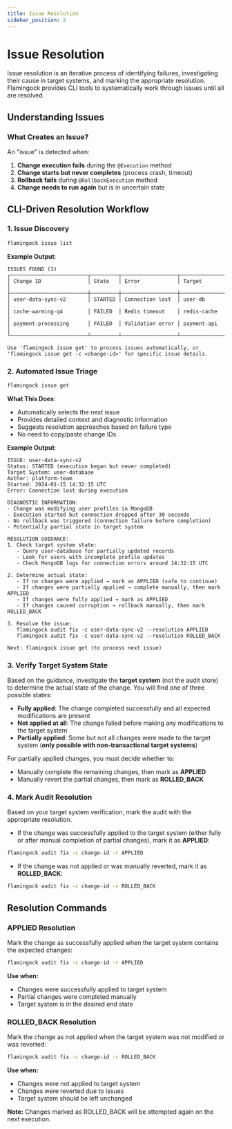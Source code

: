 ```yaml
---
title: Issue Resolution
sidebar_position: 2
---
```


# Issue Resolution

Issue resolution is an iterative process of identifying failures, investigating their cause in target systems, and marking the appropriate resolution. Flamingock provides CLI tools to systematically work through issues until all are resolved.


## Understanding Issues

### What Creates an Issue?
An "issue" is detected when:
1. **Change execution fails** during the `@Execution` method
2. **Change starts but never completes** (process crash, timeout)
3. **Rollback fails** during `@RollbackExecution` method
4. **Change needs to run again** but is in uncertain state


## CLI-Driven Resolution Workflow

### 1. Issue Discovery
```bash
flamingock issue list
```

**Example Output**:
```
ISSUES FOUND (3)
┌─────────────────────────┬─────────┬──────────────────┬──────────────┐
│ Change ID               │ State   │ Error            │ Target       │
├─────────────────────────┼─────────┼──────────────────┼──────────────┤
│ user-data-sync-v2       │ STARTED │ Connection lost  │ user-db      │
│ cache-warming-q4        │ FAILED  │ Redis timeout    │ redis-cache  │
│ payment-processing      │ FAILED  │ Validation error │ payment-api  │
└─────────────────────────┴─────────┴──────────────────┴──────────────┘

Use 'flamingock issue get' to process issues automatically, or
'flamingock issue get -c <change-id>' for specific issue details.
```

### 2. Automated Issue Triage
```bash
flamingock issue get
```

**What This Does**:
- Automatically selects the next issue
- Provides detailed context and diagnostic information
- Suggests resolution approaches based on failure type
- No need to copy/paste change IDs

**Example Output**:
```
ISSUE: user-data-sync-v2
Status: STARTED (execution began but never completed)
Target System: user-database
Author: platform-team
Started: 2024-01-15 14:32:15 UTC
Error: Connection lost during execution

DIAGNOSTIC INFORMATION:
- Change was modifying user profiles in MongoDB
- Execution started but connection dropped after 30 seconds
- No rollback was triggered (connection failure before completion)
- Potentially partial state in target system

RESOLUTION GUIDANCE:
1. Check target system state:
   - Query user-database for partially updated records
   - Look for users with incomplete profile updates
   - Check MongoDB logs for connection errors around 14:32:15 UTC

2. Determine actual state:
   - If no changes were applied → mark as APPLIED (safe to continue)
   - If changes were partially applied → complete manually, then mark APPLIED
   - If changes were fully applied → mark as APPLIED
   - If changes caused corruption → rollback manually, then mark ROLLED_BACK

3. Resolve the issue:
   flamingock audit fix -c user-data-sync-v2 --resolution APPLIED
   flamingock audit fix -c user-data-sync-v2 --resolution ROLLED_BACK

Next: flamingock issue get (to process next issue)
```

### 3. Verify Target System State

Based on the guidance, investigate the **target system** (not the audit store) to determine the actual state of the change. You will find one of three possible states:

- **Fully applied**: The change completed successfully and all expected modifications are present
- **Not applied at all**: The change failed before making any modifications to the target system
- **Partially applied**: Some but not all changes were made to the target system (**only possible with non-transactional target systems**)

For partially applied changes, you must decide whether to:
- Manually complete the remaining changes, then mark as **APPLIED**
- Manually revert the partial changes, then mark as **ROLLED_BACK**

### 4. Mark Audit Resolution

Based on your target system verification, mark the audit with the appropriate resolution.

- If the change was successfully applied to the target system (either fully or after manual completion of partial changes), mark it as **APPLIED**:

```bash
flamingock audit fix -c change-id -r APPLIED
```

- If the change was not applied or was manually reverted, mark it as **ROLLED_BACK**:

```bash
flamingock audit fix -c change-id -r ROLLED_BACK
```

## Resolution Commands

### APPLIED Resolution
Mark the change as successfully applied when the target system contains the expected changes:

```bash
flamingock audit fix -c change-id -r APPLIED
```

**Use when:**
- Changes were successfully applied to target system
- Partial changes were completed manually
- Target system is in the desired end state

### ROLLED_BACK Resolution
Mark the change as not applied when the target system was not modified or was reverted:

```bash
flamingock audit fix -c change-id -r ROLLED_BACK
```

**Use when:**
- Changes were not applied to target system
- Changes were reverted due to issues
- Target system should be left unchanged

**Note:** Changes marked as ROLLED_BACK will be attempted again on the next execution.